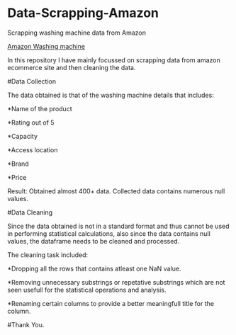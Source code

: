 # Data-Scrapping-Amazon
Scrapping washing machine data from Amazon

[Amazon Washing machine](https://www.amazon.in/s?k=washing+machine)

In this repository I have mainly focussed on scrapping data from amazon ecommerce site and then cleaning the data.

#Data Collection

The data obtained is that of the washing machine details that includes:

*Name of the product

*Rating out of 5

*Capacity

*Access location

*Brand

*Price


Result: Obtained almost 400+ data. Collected data contains numerous null values.

#Data Cleaning

Since the data obtained is not in a standard format and  thus cannot be used in performing statistical calculations, also since the data contains null values, the dataframe needs to be cleaned and processed.

The cleaning task included:

*Dropping all the  rows that contains atleast one NaN value.

*Removing unnecessary substrings or repetative substrings which are not seen usefull for the statistical operations and analysis.

*Renaming certain columns to provide a better meaningfull title for the column.


#Thank You.
